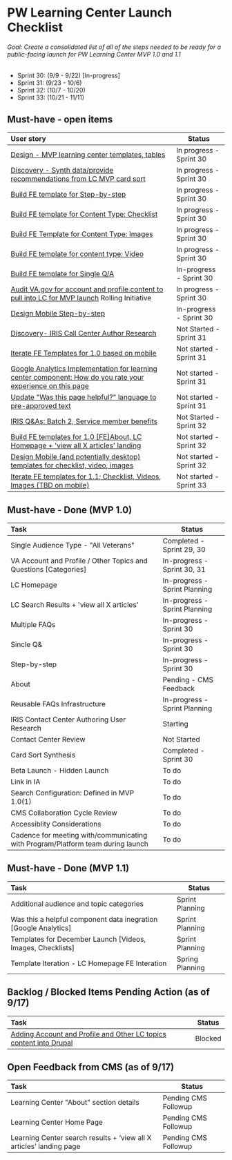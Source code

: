 # PW Learning Center Launch Checklist

###### Goal: Create a consolidated list of all of the steps needed to be ready for a public-facing launch for PW Learning Center MVP 1.0 and 1.1
- Sprint 30: (9/9 - 9/22) [In-progress]
- Sprint 31: (9/23 - 10/6)
- Sprint 32: (10/7 - 10/20)
- Sprint 33: (10/21 - 11/11) 

## Must-have - open items
| User story     | Status 
| :----------- | ----------- |
| [Design - MVP learning center templates, tables](https://github.com/department-of-veterans-affairs/va.gov-team/issues/11499) | In progress - Sprint 30 |
| [Discovery - Synth data/provide recommendations from LC MVP card sort](https://github.com/department-of-veterans-affairs/va.gov-team/issues/11072) | In progress - Sprint 30 |
| [Build FE template for Step-by-step](https://github.com/department-of-veterans-affairs/va.gov-team/issues/13135) | In progress - Sprint 30 |
| [Build FE template for Content Type: Checklist](https://github.com/department-of-veterans-affairs/va.gov-team/issues/13497) | In progress - Sprint 30 |
| [Build FE Template for Content Type: Images](https://github.com/department-of-veterans-affairs/va.gov-team/issues/13499) | In progress - Sprint 30 |
| [Build FE template for content type: Video](https://github.com/department-of-veterans-affairs/va.gov-team/issues/13498) | In progress - Sprint 30 |
| [Build FE template for Single Q/A](https://github.com/department-of-veterans-affairs/va.gov-team/issues/13133) | In-progress - Sprint 30 | 
| [Audit VA.gov for account and profile content to pull into LC for MVP launch](https://github.com/department-of-veterans-affairs/va.gov-team/issues/12892) Rolling Initiative | In progress - Sprint 30 |
| [Design Mobile Step-by-step](https://github.com/department-of-veterans-affairs/va.gov-team/issues/13134) | In-progress - Sprint 30 | 
| [Discovery- IRIS Call Center Author Research](https://github.com/department-of-veterans-affairs/va.gov-team/issues/13332) | Not Started - Sprint 31 |
| [Iterate FE Templates for 1.0 based on mobile](link?) | Not started - Sprint 31 | 
| [Google Analytics Implementation for learning center component: How do you rate your experience on this page](https://github.com/department-of-veterans-affairs/va.gov-team/issues/13774) | Not started - Sprint 31 | 
| [Update "Was this page helpful?" language to pre-approved text](https://github.com/department-of-veterans-affairs/va.gov-team/issues/13771) | Not started - Sprint 31 | 
| [IRIS Q&As: Batch 2, Service member benefits](https://github.com/department-of-veterans-affairs/va.gov-team/issues/13598)| Not Started - Sprint 32 | 
| [Build FE templates for 1.0 [FE]About, LC Homepage + 'view all X articles' landing]() | Not started - Sprint 32 |
| [Design Mobile (and potentially desktop) templates for checklist, video, images]() | Not started - Sprint 32 |
| [Iterate FE templates for 1.1; Checklist, Videos, Images (TBD on mobile)](https://github.com/department-of-veterans-affairs/va.gov-team/issues/11490) | Not started - Sprint 33 |


## Must-have - Done (MVP 1.0)
| Task     | Status |
| :----------- | ----------- |
| Single Audience Type - "All Veterans" | Completed - Sprint 29, 30 |
| VA Account and Profile / Other Topics and Questions [Categories] | In-progress - Sprint 30, 31 |
| LC Homepage | In-progress - Sprint Planning |
| LC Search Results + 'view all X articles' | In-progress - Sprint Planning |
| Multiple FAQs  | In-progress - Sprint 30 |
| Sincle Q& | In-progress - Sprint 30 |
| Step-by-step| In-progress - Sprint 30 |
| About   | Pending - CMS Feedback |
| Reusable FAQs Infrastructure  | In-progress - Sprint Planning |
| IRIS Contact Center Authoring User Research | Starting |
| Contact Center Review   | Not Started |
| Card Sort Synthesis   | Completed - Sprint 30 |
| Beta Launch - Hidden Launch | To do |
| Link in IA | To do |
| Search Configuration: Defined in MVP 1.0(1) | To do |
| CMS Collaboration Cycle Review | To do |
| Accessiblity Considerations | To do |
| Cadence for meeting with/communicating with Program/Platform team during launch | To do |


## Must-have - Done (MVP 1.1)
| Task     | Status |
| :----------- | ----------- |
| Additional audience and topic categories | Sprint Planning |
| Was this a helpful component data inegration [Google Analytics] | Sprint Planning |
| Templates for December Launch [Videos, Images, Checklists] | Sprint Planning |
| Template Iteration - LC Homepage FE Interation | Spring Planning |


## Backlog / Blocked Items Pending Action (as of 9/17)
| Task     | Status |
| :----------- | ----------- |
| [Adding Account and Profile and Other LC topics content into Drupal ](https://github.com/department-of-veterans-affairs/va.gov-team/issues/13410) | Blocked |



## Open Feedback from CMS (as of 9/17)
| Task     | Status |
| :----------- | ----------- |
| Learning Center "About" section details | Pending CMS Followup |
| Learning Center Home Page | Pending CMS Followup  |
| Learning Center search results  +  ‘view all X articles’ landing page | Pending CMS Followup |




